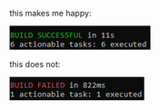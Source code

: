 this makes me happy:

![Build Success](./buildsuccess.png)

this does not:

![Build Failed](./buildfail.png)
